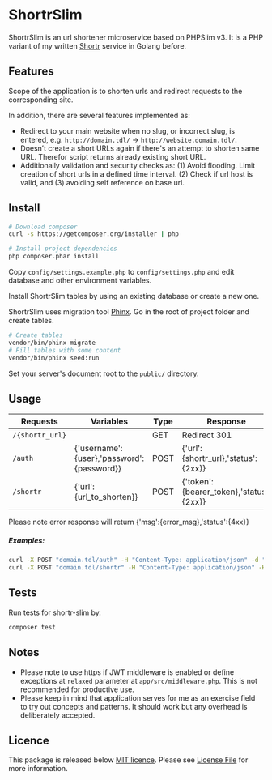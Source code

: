 # ShortrSlim

ShortrSlim is an url shortener microservice based on PHPSlim v3. It is a PHP variant of my written [Shortr](https://github.com/ndege/shortr) service in Golang before.

## Features

Scope of the application is to shorten urls and redirect requests to the corresponding site.

In addition, there are several features implemented as:
* Redirect to your main website when no slug, or incorrect slug, is entered, e.g. `http://domain.tdl/` → `http://website.domain.tdl/`.
* Doesn’t create a short URLs again if there's an attempt to shorten same URL. Therefor script returns already existing short URL.
* Additionally validation and security checks as: (1) Avoid flooding. Limit creation of short urls in a defined time interval. (2) Check if url host is valid, and (3) avoiding self reference on base url.

## Install

```bash
# Download composer
curl -s https://getcomposer.org/installer | php

# Install project dependencies
php composer.phar install
```
Copy `config/settings.example.php` to `config/settings.php` and edit database and other environment variables.

Install ShortrSlim tables by using an existing database or create a new one.

ShortrSlim uses migration tool [Phinx](https://phinx.org). Go in the root of project folder and create tables.

```bash
# Create tables
vendor/bin/phinx migrate
# Fill tables with some content
vendor/bin/phinx seed:run
```

Set your server's document root to the `public/` directory.

## Usage

| Requests        | Variables                                 | Type   | Response  							   | Token
|-----------------|-------------------------------------------|--------|-----------------------------------------| ------
| `/{shortr_url}` |                                           | GET    | Redirect 301                            | -
| `/auth`         | {'username':{user},'password':{password}} | POST   | {'url':{shortr_url},'status':{2xx}}     | -
| `/shortr`       | {'url':{url_to_shorten}}                  | POST   | {'token':{bearer_token},'status':{2xx}} | X


Please note error response will return {'msg':{error_msg},'status':{4xx}}

##### Examples:
```bash
curl -X POST "domain.tdl/auth" -H "Content-Type: application/json" -d "{\"user\":\"test\",\"password\":\"pass\"}"
curl -X POST "domain.tdl/shortr" -H "Content-Type: application/json" -H "Authorization: bearer {token}" -d "{\"url\":\"domain_to_shorten.tdl\"}"
```

## Tests

Run tests for shortr-slim by.

```bash
composer test
```



## Notes

* Please note to use https if JWT middleware is enabled or define exceptions at `relaxed` parameter at `app/src/middleware.php`. This is not recommended for productive use.
* Please keep in mind that application serves for me as an exercise field to try out concepts and patterns. It should work but any overhead is deliberately accepted.

## Licence

This package is released below [MIT licence](https://opensource.org/licenses/MIT). Please see [License File](LICENSE) for more information.
